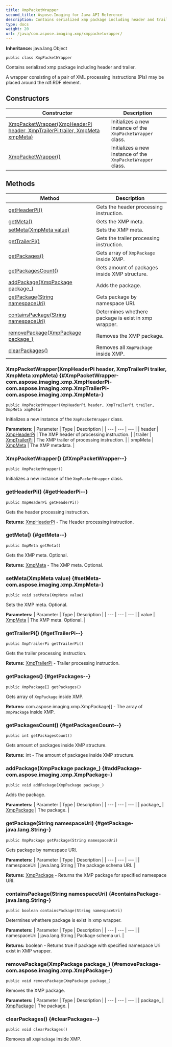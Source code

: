 ```yaml
---
title: XmpPacketWrapper
second_title: Aspose.Imaging for Java API Reference
description: Contains serialized xmp package including header and trailer.
type: docs
weight: 20
url: /java/com.aspose.imaging.xmp/xmppacketwrapper/
---
```

**Inheritance:**
java.lang.Object
```
public class XmpPacketWrapper
```

Contains serialized xmp package including header and trailer.

A wrapper consisting of a pair of XML processing instructions (PIs) may be placed around the rdf:RDF element.
## Constructors

| Constructor | Description |
| --- | --- |
| [XmpPacketWrapper(XmpHeaderPi header, XmpTrailerPi trailer, XmpMeta xmpMeta)](#XmpPacketWrapper-com.aspose.imaging.xmp.XmpHeaderPi-com.aspose.imaging.xmp.XmpTrailerPi-com.aspose.imaging.xmp.XmpMeta-) | Initializes a new instance of the `XmpPacketWrapper` class. |
| [XmpPacketWrapper()](#XmpPacketWrapper--) | Initializes a new instance of the `XmpPacketWrapper` class. |
## Methods

| Method | Description |
| --- | --- |
| [getHeaderPi()](#getHeaderPi--) | Gets the header processing instruction. |
| [getMeta()](#getMeta--) | Gets the XMP meta. |
| [setMeta(XmpMeta value)](#setMeta-com.aspose.imaging.xmp.XmpMeta-) | Sets the XMP meta. |
| [getTrailerPi()](#getTrailerPi--) | Gets the trailer processing instruction. |
| [getPackages()](#getPackages--) | Gets array of `XmpPackage` inside XMP. |
| [getPackagesCount()](#getPackagesCount--) | Gets amount of packages inside XMP structure. |
| [addPackage(XmpPackage package_)](#addPackage-com.aspose.imaging.xmp.XmpPackage-) | Adds the package. |
| [getPackage(String namespaceUri)](#getPackage-java.lang.String-) | Gets package by namespace URI. |
| [containsPackage(String namespaceUri)](#containsPackage-java.lang.String-) | Determines whethere package is exist in xmp wrapper. |
| [removePackage(XmpPackage package_)](#removePackage-com.aspose.imaging.xmp.XmpPackage-) | Removes the XMP package. |
| [clearPackages()](#clearPackages--) | Removes all `XmpPackage` inside XMP. |
### XmpPacketWrapper(XmpHeaderPi header, XmpTrailerPi trailer, XmpMeta xmpMeta) {#XmpPacketWrapper-com.aspose.imaging.xmp.XmpHeaderPi-com.aspose.imaging.xmp.XmpTrailerPi-com.aspose.imaging.xmp.XmpMeta-}
```
public XmpPacketWrapper(XmpHeaderPi header, XmpTrailerPi trailer, XmpMeta xmpMeta)
```


Initializes a new instance of the `XmpPacketWrapper` class.

**Parameters:**
| Parameter | Type | Description |
| --- | --- | --- |
| header | [XmpHeaderPi](../../com.aspose.imaging.xmp/xmpheaderpi) | The XMP header of processing instruction. |
| trailer | [XmpTrailerPi](../../com.aspose.imaging.xmp/xmptrailerpi) | The XMP trailer of processing instruction. |
| xmpMeta | [XmpMeta](../../com.aspose.imaging.xmp/xmpmeta) | The XMP metadata. |

### XmpPacketWrapper() {#XmpPacketWrapper--}
```
public XmpPacketWrapper()
```


Initializes a new instance of the `XmpPacketWrapper` class.

### getHeaderPi() {#getHeaderPi--}
```
public XmpHeaderPi getHeaderPi()
```


Gets the header processing instruction.

**Returns:**
[XmpHeaderPi](../../com.aspose.imaging.xmp/xmpheaderpi) - The Header processing instruction.
### getMeta() {#getMeta--}
```
public XmpMeta getMeta()
```


Gets the XMP meta. Optional.

**Returns:**
[XmpMeta](../../com.aspose.imaging.xmp/xmpmeta) - The XMP meta. Optional.
### setMeta(XmpMeta value) {#setMeta-com.aspose.imaging.xmp.XmpMeta-}
```
public void setMeta(XmpMeta value)
```


Sets the XMP meta. Optional.

**Parameters:**
| Parameter | Type | Description |
| --- | --- | --- |
| value | [XmpMeta](../../com.aspose.imaging.xmp/xmpmeta) | The XMP meta. Optional. |

### getTrailerPi() {#getTrailerPi--}
```
public XmpTrailerPi getTrailerPi()
```


Gets the trailer processing instruction.

**Returns:**
[XmpTrailerPi](../../com.aspose.imaging.xmp/xmptrailerpi) - Trailer processing instruction.
### getPackages() {#getPackages--}
```
public XmpPackage[] getPackages()
```


Gets array of `XmpPackage` inside XMP.

**Returns:**
com.aspose.imaging.xmp.XmpPackage[] - The array of `XmpPackage` inside XMP.
### getPackagesCount() {#getPackagesCount--}
```
public int getPackagesCount()
```


Gets amount of packages inside XMP structure.

**Returns:**
int - The amount of packages inside XMP structure.
### addPackage(XmpPackage package_) {#addPackage-com.aspose.imaging.xmp.XmpPackage-}
```
public void addPackage(XmpPackage package_)
```


Adds the package.

**Parameters:**
| Parameter | Type | Description |
| --- | --- | --- |
| package_ | [XmpPackage](../../com.aspose.imaging.xmp/xmppackage) | The package. |

### getPackage(String namespaceUri) {#getPackage-java.lang.String-}
```
public XmpPackage getPackage(String namespaceUri)
```


Gets package by namespace URI.

**Parameters:**
| Parameter | Type | Description |
| --- | --- | --- |
| namespaceUri | java.lang.String | The package schema URI. |

**Returns:**
[XmpPackage](../../com.aspose.imaging.xmp/xmppackage) - Returns the XMP package for specified namespace URI.
### containsPackage(String namespaceUri) {#containsPackage-java.lang.String-}
```
public boolean containsPackage(String namespaceUri)
```


Determines whethere package is exist in xmp wrapper.

**Parameters:**
| Parameter | Type | Description |
| --- | --- | --- |
| namespaceUri | java.lang.String | Package schema uri. |

**Returns:**
boolean - Returns true if package with specified namespace Uri exist in XMP wrapper.
### removePackage(XmpPackage package_) {#removePackage-com.aspose.imaging.xmp.XmpPackage-}
```
public void removePackage(XmpPackage package_)
```


Removes the XMP package.

**Parameters:**
| Parameter | Type | Description |
| --- | --- | --- |
| package_ | [XmpPackage](../../com.aspose.imaging.xmp/xmppackage) | The package. |

### clearPackages() {#clearPackages--}
```
public void clearPackages()
```


Removes all `XmpPackage` inside XMP.

